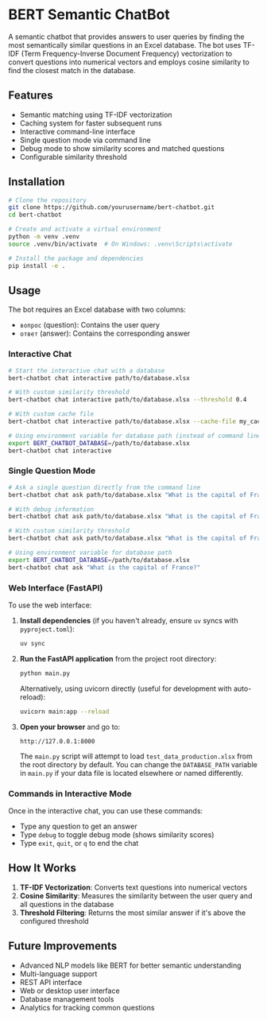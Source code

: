 # BERT Semantic ChatBot

A semantic chatbot that provides answers to user queries by finding the most semantically similar questions in an Excel database. The bot uses TF-IDF (Term Frequency-Inverse Document Frequency) vectorization to convert questions into numerical vectors and employs cosine similarity to find the closest match in the database.

## Features

- Semantic matching using TF-IDF vectorization
- Caching system for faster subsequent runs
- Interactive command-line interface
- Single question mode via command line
- Debug mode to show similarity scores and matched questions
- Configurable similarity threshold

## Installation

```bash
# Clone the repository
git clone https://github.com/yourusername/bert-chatbot.git
cd bert-chatbot

# Create and activate a virtual environment
python -m venv .venv
source .venv/bin/activate  # On Windows: .venv\Scripts\activate

# Install the package and dependencies
pip install -e .
```

## Usage

The bot requires an Excel database with two columns:
- `вопрос` (question): Contains the user query
- `ответ` (answer): Contains the corresponding answer

### Interactive Chat

```bash
# Start the interactive chat with a database
bert-chatbot chat interactive path/to/database.xlsx

# With custom similarity threshold
bert-chatbot chat interactive path/to/database.xlsx --threshold 0.4

# With custom cache file
bert-chatbot chat interactive path/to/database.xlsx --cache-file my_cache.pkl

# Using environment variable for database path (instead of command line argument)
export BERT_CHATBOT_DATABASE=/path/to/database.xlsx
bert-chatbot chat interactive
```

### Single Question Mode

```bash
# Ask a single question directly from the command line
bert-chatbot chat ask path/to/database.xlsx "What is the capital of France?"

# With debug information
bert-chatbot chat ask path/to/database.xlsx "What is the capital of France?" --debug

# With custom similarity threshold
bert-chatbot chat ask path/to/database.xlsx "What is the capital of France?" --threshold 0.4

# Using environment variable for database path
export BERT_CHATBOT_DATABASE=/path/to/database.xlsx
bert-chatbot chat ask "What is the capital of France?"
```

### Web Interface (FastAPI)

To use the web interface:

1.  **Install dependencies** (if you haven't already, ensure `uv` syncs with `pyproject.toml`):
    ```bash
    uv sync
    ```

2.  **Run the FastAPI application** from the project root directory:
    ```bash
    python main.py
    ```
    Alternatively, using uvicorn directly (useful for development with auto-reload):
    ```bash
    uvicorn main:app --reload
    ```

3.  **Open your browser** and go to:
    ```
    http://127.0.0.1:8000
    ```
    The `main.py` script will attempt to load `test_data_production.xlsx` from the root directory by default. You can change the `DATABASE_PATH` variable in `main.py` if your data file is located elsewhere or named differently.

### Commands in Interactive Mode

Once in the interactive chat, you can use these commands:
- Type any question to get an answer
- Type `debug` to toggle debug mode (shows similarity scores)
- Type `exit`, `quit`, or `q` to end the chat

## How It Works

1. **TF-IDF Vectorization**: Converts text questions into numerical vectors
2. **Cosine Similarity**: Measures the similarity between the user query and all questions in the database
3. **Threshold Filtering**: Returns the most similar answer if it's above the configured threshold

## Future Improvements

- Advanced NLP models like BERT for better semantic understanding
- Multi-language support
- REST API interface
- Web or desktop user interface
- Database management tools
- Analytics for tracking common questions